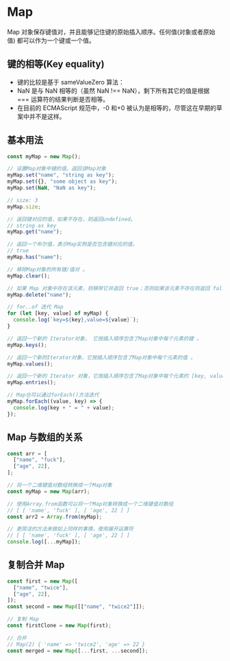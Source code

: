 # Map

Map 对象保存键值对，并且能够记住键的原始插入顺序。任何值(对象或者原始值) 都可以作为一个键或一个值。

## 键的相等(Key equality)

- 键的比较是基于 sameValueZero 算法：
- NaN 是与 NaN 相等的（虽然 NaN !== NaN），剩下所有其它的值是根据 === 运算符的结果判断是否相等。
- 在目前的 ECMAScript 规范中，-0 和+0 被认为是相等的，尽管这在早期的草案中并不是这样。

## 基本用法

```javascript
const myMap = new Map();

// 设置Map对象中键的值。返回该Map对象
myMap.set("name", "string as key");
myMap.set({}, "some object as key");
myMap.set(NaN, "NaN as key");

// size: 3
myMap.size;

// 返回键对应的值，如果不存在，则返回undefined。
// string as key
myMap.get("name");

// 返回一个布尔值，表示Map实例是否包含键对应的值。
// true
myMap.has("name");

// 移除Map对象的所有键/值对 。
myMap.clear();

// 如果 Map 对象中存在该元素，则移除它并返回 true；否则如果该元素不存在则返回 false。
myMap.delete("name");

// for..of 迭代 Map
for (let [key, value] of myMap) {
  console.log(`key=${key},value=${value}`);
}

// 返回一个新的 Iterator对象， 它按插入顺序包含了Map对象中每个元素的键 。
myMap.keys();

// 返回一个新的Iterator对象，它按插入顺序包含了Map对象中每个元素的值 。
myMap.values();

// 返回一个新的 Iterator 对象，它按插入顺序包含了Map对象中每个元素的 [key, value] 数组。
myMap.entries();

// Map也可以通过forEach()方法迭代
myMap.forEach((value, key) => {
  console.log(key + " = " + value);
});
```

## Map 与数组的关系

```javascript
const arr = [
  ["name", "fuck"],
  ["age", 22],
];

// 将一个二维键值对数组转换成一个Map对象
const myMap = new Map(arr);

// 使用Array.from函数可以将一个Map对象转换成一个二维键值对数组
// [ [ 'name', 'fuck' ], [ 'age', 22 ] ]
const arr2 = Array.from(myMap);

// 更简洁的方法来做如上同样的事情，使用展开运算符
// [ [ 'name', 'fuck' ], [ 'age', 22 ] ]
console.log([...myMap]);
```

## 复制合并 Map

```javascript
const first = new Map([
  ["name", "twice"],
  ["age", 22],
]);
const second = new Map([["name", "twice2"]]);

// 复制 Map
const firstClone = new Map(first);

// 合并
// Map(2) { 'name' => 'twice2', 'age' => 22 }
const merged = new Map([...first, ...second]);
```
